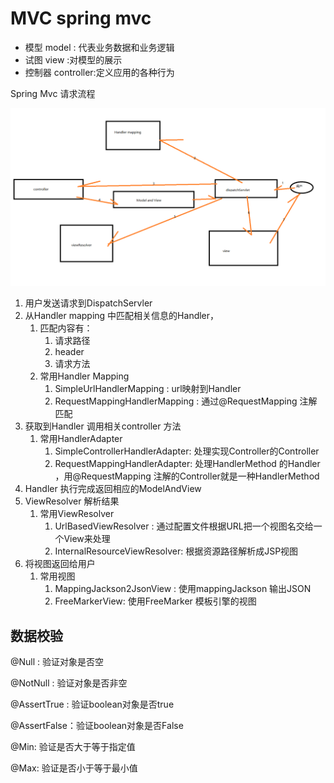 # MVC spring mvc

* 模型 model : 代表业务数据和业务逻辑
* 试图 view  :对模型的展示
* 控制器 controller:定义应用的各种行为

Spring Mvc 请求流程

![](/ch-2/pic/springMvc流程.png)

1. 用户发送请求到DispatchServler
2. 从Handler mapping 中匹配相关信息的Handler，
   1. 匹配内容有：
      1. 请求路径
      2. header
      3. 请求方法
   2. 常用Handler Mapping
      1. SimpleUrlHandlerMapping : url映射到Handler
      2. RequestMappingHandlerMapping : 通过@RequestMapping 注解匹配
3. 获取到Handler 调用相关controller 方法
   1. 常用HandlerAdapter
      1. SimpleControllerHandlerAdapter: 处理实现Controller的Controller
      2. RequestMappingHandlerAdapter: 处理HandlerMethod 的Handler ，用@RequestMapping 注解的Controller就是一种HandlerMethod 
4. Handler 执行完成返回相应的ModelAndView
5. ViewResolver 解析结果
   1. 常用ViewResolver
      1. UrlBasedViewResolver : 通过配置文件根据URL把一个视图名交给一个View来处理
      2. InternalResourceViewResolver: 根据资源路径解析成JSP视图
6. 将视图返回给用户
   1. 常用视图
      1. MappingJackson2JsonView : 使用mappingJackson 输出JSON
      2. FreeMarkerView: 使用FreeMarker 模板引擎的视图

## 数据校验

@Null : 验证对象是否空

@NotNull : 验证对象是否非空

@AssertTrue : 验证boolean对象是否true

@AssertFalse：验证boolean对象是否False

@Min: 验证是否大于等于指定值

@Max: 验证是否小于等于最小值

